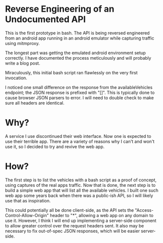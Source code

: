 # Reverse Engineering of an Undocumented API

This is the first prototype in bash. The API is being reversed engineered from an android app running in an android emulator while capturing traffic using mitmproxy.

The longest part was getting the emulated android environment setup correctly. I have documented the process meticulously and will probably write a blog post.

Miraculously, this initial bash script ran flawlessly on the very first invocation.

I noticed one small difference on the response from the availableVehicles endpoint; the JSON response is prefixed with "[]". This is typically done to cause browser JSON parsers to error. I will need to double check to make sure all headers are identical.

# Why?

A service I use discontinued their web interface. Now one is expected to use their terrible app. There are a variety of reasons why I can't and won't use it, so I decided to try and revive the web app.

# How?

The first step is to list the vehicles with a bash script as a proof of concept, using captures of the real apps traffic. Now that is done, the next step is to build a simple web app that will list all the available vehicles. I built one such web app some years back when there was a public-ish API, so I will likely use that as inspiration.

This could potentially all be done client-side, as the API sets the "Access-Control-Allow-Origin" header to "*", allowing a web app on any domain to use it. However, I think I will end up implementing a server-side component to allow greater control over the request headers sent. It also may be necessary to fix out-of-spec JSON responses, which will be easier server-side.

